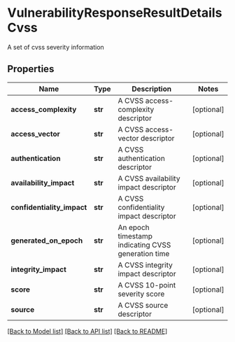 # VulnerabilityResponseResultDetailsCvss

A set of cvss severity information
## Properties
Name | Type | Description | Notes
------------ | ------------- | ------------- | -------------
**access_complexity** | **str** | A CVSS access-complexity descriptor | [optional] 
**access_vector** | **str** | A CVSS access-vector descriptor | [optional] 
**authentication** | **str** | A CVSS authentication descriptor | [optional] 
**availability_impact** | **str** | A CVSS availability impact descriptor | [optional] 
**confidentiality_impact** | **str** | A CVSS confidentiality impact descriptor | [optional] 
**generated_on_epoch** | **str** | An epoch timestamp indicating CVSS generation time | [optional] 
**integrity_impact** | **str** | A CVSS integrity impact descriptor | [optional] 
**score** | **str** | A CVSS 10-point severity score | [optional] 
**source** | **str** | A CVSS source descriptor | [optional] 

[[Back to Model list]](../README.md#documentation-for-models) [[Back to API list]](../README.md#documentation-for-api-endpoints) [[Back to README]](../README.md)


